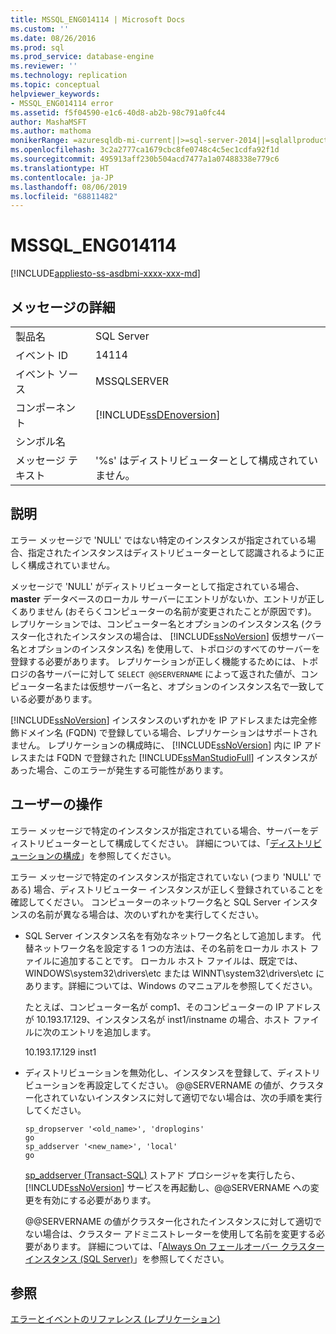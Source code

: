 ```yaml
---
title: MSSQL_ENG014114 | Microsoft Docs
ms.custom: ''
ms.date: 08/26/2016
ms.prod: sql
ms.prod_service: database-engine
ms.reviewer: ''
ms.technology: replication
ms.topic: conceptual
helpviewer_keywords:
- MSSQL_ENG014114 error
ms.assetid: f5f04590-e1c6-40d8-ab2b-98c791a0fc44
author: MashaMSFT
ms.author: mathoma
monikerRange: =azuresqldb-mi-current||>=sql-server-2014||=sqlallproducts-allversions
ms.openlocfilehash: 3c2a2777ca1679cbc8fe0748c4c5ec1cdfa92f1d
ms.sourcegitcommit: 495913aff230b504acd7477a1a07488338e779c6
ms.translationtype: HT
ms.contentlocale: ja-JP
ms.lasthandoff: 08/06/2019
ms.locfileid: "68811482"
---
```

# <a name="mssql_eng014114"></a>MSSQL_ENG014114
[!INCLUDE[appliesto-ss-asdbmi-xxxx-xxx-md](../../includes/appliesto-ss-asdbmi-xxxx-xxx-md.md)]
    
## <a name="message-details"></a>メッセージの詳細  
  
|||  
|-|-|  
|製品名|SQL Server|  
|イベント ID|14114|  
|イベント ソース|MSSQLSERVER|  
|コンポーネント|[!INCLUDE[ssDEnoversion](../../includes/ssdenoversion-md.md)]|  
|シンボル名||  
|メッセージ テキスト|'%s' はディストリビューターとして構成されていません。|  
  
## <a name="explanation"></a>説明  
 エラー メッセージで 'NULL' ではない特定のインスタンスが指定されている場合、指定されたインスタンスはディストリビューターとして認識されるように正しく構成されていません。  
  
 メッセージで 'NULL' がディストリビューターとして指定されている場合、 **master** データベースのローカル サーバーにエントリがないか、エントリが正しくありません (おそらくコンピューターの名前が変更されたことが原因です)。 レプリケーションでは、コンピューター名とオプションのインスタンス名 (クラスター化されたインスタンスの場合は、 [!INCLUDE[ssNoVersion](../../includes/ssnoversion-md.md)] 仮想サーバー名とオプションのインスタンス名) を使用して、トポロジのすべてのサーバーを登録する必要があります。 レプリケーションが正しく機能するためには、トポロジの各サーバーに対して `SELECT @@SERVERNAME` によって返された値が、コンピューター名または仮想サーバー名と、オプションのインスタンス名で一致している必要があります。  
  
 [!INCLUDE[ssNoVersion](../../includes/ssnoversion-md.md)] インスタンスのいずれかを IP アドレスまたは完全修飾ドメイン名 (FQDN) で登録している場合、レプリケーションはサポートされません。 レプリケーションの構成時に、 [!INCLUDE[ssNoVersion](../../includes/ssnoversion-md.md)] 内に IP アドレスまたは FQDN で登録された [!INCLUDE[ssManStudioFull](../../includes/ssmanstudiofull-md.md)] インスタンスがあった場合、このエラーが発生する可能性があります。  
  
## <a name="user-action"></a>ユーザーの操作  
 エラー メッセージで特定のインスタンスが指定されている場合、サーバーをディストリビューターとして構成してください。 詳細については、「[ディストリビューションの構成](../../relational-databases/replication/configure-distribution.md)」を参照してください。  
  
 エラー メッセージで特定のインスタンスが指定されていない (つまり 'NULL' である) 場合、ディストリビューター インスタンスが正しく登録されていることを確認してください。 コンピューターのネットワーク名と SQL Server インスタンスの名前が異なる場合は、次のいずれかを実行してください。  
  
-   SQL Server インスタンス名を有効なネットワーク名として追加します。 代替ネットワーク名を設定する 1 つの方法は、その名前をローカル ホスト ファイルに追加することです。 ローカル ホスト ファイルは、既定では、WINDOWS\system32\drivers\etc または WINNT\system32\drivers\etc にあります。詳細については、Windows のマニュアルを参照してください。  
  
     たとえば、コンピューター名が comp1、そのコンピューターの IP アドレスが 10.193.17.129、インスタンス名が inst1/instname の場合、ホスト ファイルに次のエントリを追加します。  
  
     10.193.17.129 inst1  
  
-   ディストリビューションを無効化し、インスタンスを登録して、ディストリビューションを再設定してください。 @@SERVERNAME の値が、クラスター化されていないインスタンスに対して適切でない場合は、次の手順を実行してください。  
  
    ```  
    sp_dropserver '<old_name>', 'droplogins'  
    go  
    sp_addserver '<new_name>', 'local'  
    go  
    ```  
  
     [sp_addserver &#40;Transact-SQL&#41;](../../relational-databases/system-stored-procedures/sp-addserver-transact-sql.md) ストアド プロシージャを実行したら、[!INCLUDE[ssNoVersion](../../includes/ssnoversion-md.md)] サービスを再起動し、@@SERVERNAME への変更を有効にする必要があります。  
  
     @@SERVERNAME の値がクラスター化されたインスタンスに対して適切でない場合は、クラスター アドミニストレーターを使用して名前を変更する必要があります。 詳細については、「[Always On フェールオーバー クラスター インスタンス (SQL Server)](../../sql-server/failover-clusters/windows/always-on-failover-cluster-instances-sql-server.md)」を参照してください。  
  
## <a name="see-also"></a>参照  
 [エラーとイベントのリファレンス &#40;レプリケーション&#41;](../../relational-databases/replication/errors-and-events-reference-replication.md)  
  
  

